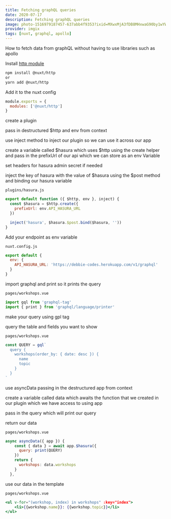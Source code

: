 ```yaml
---
title: Fetching graphQL queries
date: 2020-07-17
description: Fetching graphQL queries
image: photo-1516979187457-637abb4f9353?ixid=MXwxMjA3fDB8MHxwaG90by1wYWdlfHx8fGVufDB8fHw%3D&ixlib=rb-1.2.1&auto=format&fit=crop
provider: imgix
tags: [nuxt, graphql, apollo]
---
```


How to fetch data from graphQL without having to use libraries such as apollo

Install [http module](https://http.nuxtjs.org/)

```bash
npm install @nuxt/http
or
yarn add @nuxt/http
```

Add it to the nuxt config

```jsx
module.exports = {
  modules: ['@nuxt/http']
}
```

create a plugin

pass in destructured \$http and env from context

use inject method to inject our plugin so we can use it across our app

create a variable called $hasura which uses $http using the create helper and pass in the prefixUrl of our api which we can store as an env Variable

set headers for hasura admin secret if needed

inject the key of hasura with the value of $hasura using the $post method and binding our hasura variable

`plugins/hasura.js`

```jsx
export default function ({ $http, env }, inject) {
  const $hasura = $http.create({
    prefixUrl: env.API_HASURA_URL
  })

  inject('hasura', $hasura.$post.bind($hasura, ''))
}
```

Add your endpoint as env variable

`nuxt.config.js`

```jsx
export default {
  env: {
    API_HASURA_URL: 'https://debbie-codes.herokuapp.com/v1/graphql'
  }
}
```

import graphql and print so it prints the query

`pages/workshops.vue`

```jsx
import gql from 'graphql-tag'
import { print } from 'graphql/language/printer'
```

make your query using gpl tag

query the table and fields you want to show

`pages/workshops.vue`

```jsx
const QUERY = gql`
  query {
    workshops(order_by: { date: desc }) {
      name
      topic
    }
  }
`
```

use asyncData passing in the destructured app from context

create a variable called data which awaits the function that we created in our plugin which we have access to using app

pass in the query which will print our query

return our data

`pages/workshops.vue`

```jsx
async asyncData({ app }) {
    const { data } = await app.$hasura({
      query: print(QUERY)
    })
    return {
      workshops: data.workshops
    }
  },
```

use our data in the template

`pages/workshops.vue`

```jsx
<ul v-for="(workshop, index) in workshops" :key="index">
    <li>{{workshop.name}}: {{workshop.topic}}</li>
</ul>
```
